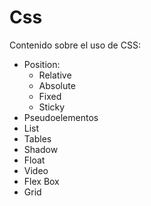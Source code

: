 # Css

Contenido sobre el uso de CSS:
* Position:
  * Relative
  * Absolute
  * Fixed
  * Sticky
 * Pseudoelementos
 * List
 * Tables
 * Shadow
 * Float
 * Video
* Flex Box
* Grid

